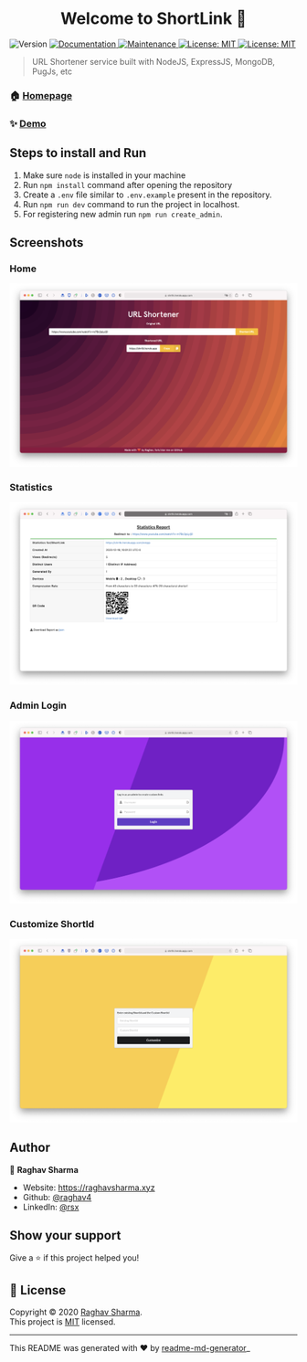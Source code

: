 <h1 align="center">Welcome to ShortLink 👋</h1>
<p>
  <img alt="Version" src="https://img.shields.io/badge/version-1.1.3-blue.svg?cacheSeconds=2592000" />
  <a href="https://github.com/raghav4/ShortLink#readme" target="_blank">
    <img alt="Documentation" src="https://img.shields.io/badge/documentation-yes-brightgreen.svg" />
  </a>
  <a href="https://github.com/raghav4/ShortLink/graphs/commit-activity" target="_blank">
    <img alt="Maintenance" src="https://img.shields.io/badge/Maintained%3F-yes-green.svg" />
  </a>
  <a href="https://github.com/raghav4/ShortLink/blob/master/LICENSE" target="_blank">
    <img alt="License: MIT" src="https://img.shields.io/github/license/raghav4/ShortLink" />
  </a>
  <a href="https://deepscan.io/dashboard#view=project&tid=8189&pid=10382&bid=285322" target="_blank">
    <img alt="License: MIT" src="https://deepscan.io/api/teams/8189/projects/10382/branches/285322/badge/grade.svg" />
  </a>
</p>

> URL Shortener service built with NodeJS, ExpressJS, MongoDB, PugJs, etc

### 🏠 [Homepage](https://github.com/raghav4/ShortLink#readme)

### ✨ [Demo](https://shrtlk.herokuapp.com)

## Steps to install and Run

1. Make sure `node` is installed in your machine
2. Run `npm install` command after opening the repository
3. Create a `.env` file similar to `.env.example` present in the repository.
4. Run `npm run dev` command to run the project in localhost.
5. For registering new admin run `npm run create_admin`.

## Screenshots

### Home

![url shortener home](./static/screenshots/home.png)

### Statistics

![url shortener stats](./static/screenshots/stats.png)

### Admin Login

![admin login](./static/screenshots/admin_login.png)

### Customize ShortId

![custom shortid](./static/screenshots/custom_route.png)

## Author

👤 **Raghav Sharma**

- Website: https://raghavsharma.xyz
- Github: [@raghav4](https://github.com/raghav4)
- LinkedIn: [@rsx](https://linkedin.com/in/rsx)

## Show your support

Give a ⭐️ if this project helped you!

## 📝 License

Copyright © 2020 [Raghav Sharma](https://github.com/raghav4).<br />
This project is [MIT](https://github.com/raghav4/ShortLink/blob/master/LICENSE) licensed.

---

This README was generated with ❤️ by [readme-md-generator](https://github.com/kefranabg/readme-md-generator)\_
